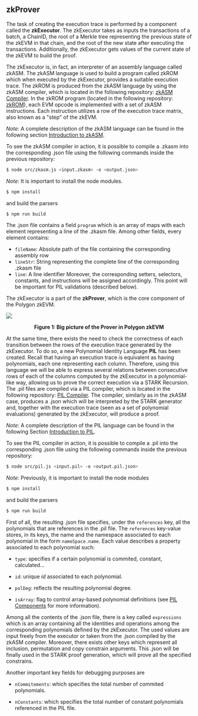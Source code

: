 
## zkProver

The task of creating the execution trace is performed by a component called the **zkExecutor**.
The zkExecutor takes as inputs the transactions of a batch, a ChainID, the root of a Merkle tree representing the previous state of the zkEVM in that chain, and
the root of the new state after executing the transactions. 
Additionally, the zkExecutor gets values 
of the current state of the zkEVM to build the proof.

The zkExecutor is, in fact, an interpreter of an assembly language called zkASM. The zkASM language is used to build a program called zkROM which when executed by the zkExecutor, provides a suitable execution trace. The zkROM
is produced from the zkASM language by using the zkASM compiler, which is located in the following repository:
[zkASM Compiler](https://github.com/0xPolygonHermez/zkasmcom). 
In the zkROM program (located in the following repository: 
[zkROM](https://github.com/0xPolygonHermez/zkevm-rom)),
each EVM opcode is implemented with a set of zkASM instructions. Each instruction utilizes a row of the execution trace matrix, also known as a "step" of the zkEVM. 

*Note*: A complete description of the zkASM language can be found in the following section [Introduction to zkASM](../zkASM/introduction.md).

To see the zkASM compiler in action, it is possible to compile a .zkasm into the corresponding .json file using the following commands inside the previous
repository:

```sh
$ node src/zkasm.js <input.zkasm> -o <output.json>
```

*Note*: It is important to install the node modules. 
```sh
$ npm install
```
and build the parsers
```sh
$ npm run build
```

The .json file contains a field `program` which is an array of maps with each element representing a line of the .zkasm file. Among other fields, every element contains: 

- `fileName`: Absolute path of the file containing the corresponding assembly row
- `lineStr`: String representing the complete line of the corresponding .zkasm file
- `line`: A line identifier 
Moreover, the corresponding setters, selectors, constants, and instructions will be assigned accordingly. This point will be important for PIL validations (described below). 


The zkExecutor is a part of the **zkProver**, which is the
core component of the Polygon zkEVM.

![](./figures/big-picture.png)

<div align="center"><b> Figure 1: Big picture of the Prover in Polygon zkEVM </b></div>


At the same time, there exists the need to check the correctness of each transition between the rows of the execution trace generated by the zkExecutor. To do so, a new Polynomial Identity Language **PIL** has been created. Recall
that having an execution trace is equivalent as having polynomials, each one 
representing each column. Therefore, using this language we will
be able to express several relations between consecutive rows of each of the columns 
computed by the zkExecutor in a polynomial-like way, allowing us to prove the 
correct execution via a STARK Recursion. The .pil files are compiled via a PIL compiler, 
which is located in the following repository: [PIL Compiler](https://github.com/0xPolygonHermez/pilcom).
The compiler, similarly as in the zkASM case, produces a .json which will be
interpreted by the STARK generator and, together with the execution trace (seen
as a set of polynomial evaluations) generated by the zkExecutor, will produce a proof. 

*Note*: A complete description of the PIL language can be found in the 
following Section [Introduction to PIL](../PIL/introduction.md).

To see the PIL compiler in action, it is possible to compile a .pil into
the corresponding .json file using the following commands inside the previous
repository:

```sh
$ node src/pil.js <input.pil> -o <output.pil.json>
```

*Note*: Previously, it is important to install the node modules 
```sh
$ npm install
```
and build the parsers
```sh
$ npm run build
```

First of all, the resulting .json file specifies, under the `references` key, 
all the polynomials that are references in the .pil file. The `references` key-value 
stores, in its keys, the name and the namespace associated to each polynomial in
the form `nameSpace.name`. Each value describes a property associated to each polynomial
such:

- `type`: specifies if a certain polynomial is commited, constant, calculated...

- `id`: unique *id* associated to each polynomial.

- `polDeg`: reflects the resulting polynomial degree.

- `isArray`: flag to control array-based polynomial definitions 
(see [PIL Components](../PIL/components.md) for more information). 

Among all the contents of the .json file, there is a key called `expressions` which 
is an array containing all the identities and operations among the corresponding
polynomials defined by the zkExecutor. The used values are input freely from the 
executor or taken from the .json compiled by the zkASM compiler. Moreover, there 
exists other keys which represent all inclusion, permutation and copy constrain
arguments. This .json will be finally used in the STARK proof generation, which 
will prove all the specified constrains. 

Another important key fields for debugging purposes are

- `nCommitements`: which specifies the total number of commited polynomials. 
 
- `nConstants`: which specifies the total number of constant polynomials 
referenced in the PIL file. 
